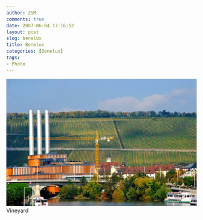 ```yaml
---
author: ZSM
comments: true
date: 2007-06-04 17:16:52
layout: post
slug: benelux
title: Benelux
categories: [Benelux]
tags:
- Photo
---
```

![Benelux](/public/thumb/Benelux3.jpg)
Vineyard
